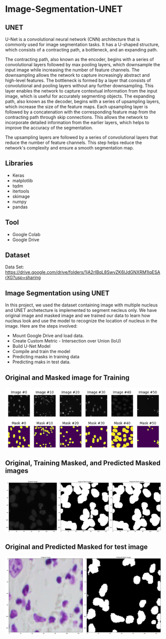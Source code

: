 # Image-Segmentation-UNET

## UNET
U-Net is a convolutional neural network (CNN) architecture that is commonly used for image segmentation tasks. It has a U-shaped structure, which consists of a contracting path, a bottleneck, and an expanding path.

The contracting path, also known as the encoder, begins with a series of convolutional layers followed by max pooling layers, which downsample the input image while increasing the number of feature channels. The downsampling allows the network to capture increasingly abstract and high-level features. The bottleneck is formed by a layer that consists of convolutional and pooling layers without any further downsampling. This layer enables the network to capture contextual information from the input image, which is useful for accurately segmenting objects. The expanding path, also known as the decoder, begins with a series of upsampling layers, which increase the size of the feature maps. Each upsampling layer is followed by a concatenation with the corresponding feature map from the contracting path through skip connections. This allows the network to incorporate detailed information from the earlier layers, which helps to improve the accuracy of the segmentation.

The upsampling layers are followed by a series of convolutional layers that reduce the number of feature channels. This step helps reduce the network's complexity and ensure a smooth segmentation map.


## Libraries 
* Keras
* matplotlib
* tqdm
* itertools
* skimage
* numpy
* pandas

## Tool
* Google Colab
* Google Drive

## Dataset
Data Set: https://drive.google.com/drive/folders/1jA2rIBqL8SwvZK6lJdGNXRM1IqESArXG?usp=sharing

## Image Segmentation using UNET 
In this project, we used the dataset containing image with multiple nucleus and UNET archetecture is implemented to segment necleus only. We have original image and masked image and we trained our data to learn how nucleus look and use the model to recognize the location of nucleus in the image.  Here are the steps involved:
* Mount Google Drive and load data. 
* Create Custom Metric - Intersection over Union (IoU)
* Build U-Net Model
* Compile and train the model
* Predicting masks in training data
* Predicting maks in test data. 

## Original and Masked image for Training
<img src="https://github.com/bipulsimkhada/Image/blob/main/UNET/Training%20and%20masked.png">

## Original, Training Masked, and Predicted Masked images
<img src="https://github.com/bipulsimkhada/Image/blob/main/UNET/predicted%20masked%20for%20training.png">

## Original and Predicted Masked for test image
<img src="https://github.com/bipulsimkhada/Image/blob/main/UNET/predicted%20masked%20for%20test.png">
